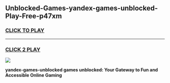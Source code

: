 
## Unblocked-Games-yandex-games-unblocked-Play-Free-p47xm
<h3>
<a href="https://premium76.site?title=yandex-games-unblocked&ref=24M">CLICK TO PLAY</a></h3>
<hr>

<h3>
<a href="https://premium76.site?title=yandex-games-unblocked&ref=24M">CLICK 2 PLAY</a>
  
</h3>

<a href="https://premium76.site?title=yandex-games-unblocked&ref=24M"><img src="https://clearcache.store/games.png"></a>


**yandex-games-unblocked games unblocked: Your Gateway to Fun and Accessible Online Gaming**

